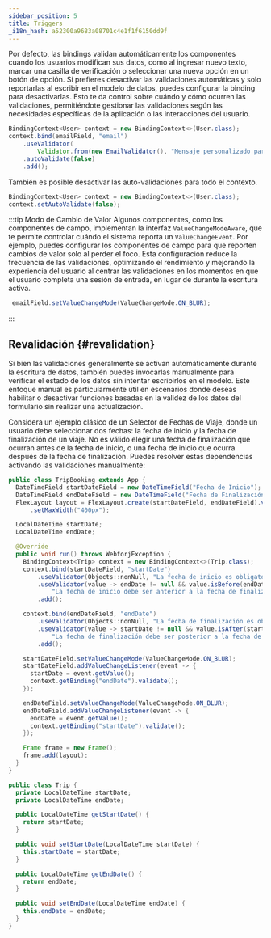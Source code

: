 ```yaml
---
sidebar_position: 5
title: Triggers
_i18n_hash: a52300a9683a08701c4e1f1f6150dd9f
---
```

Por defecto, las bindings validan automáticamente los componentes cuando los usuarios modifican sus datos, como al ingresar nuevo texto, marcar una casilla de verificación o seleccionar una nueva opción en un botón de opción. Si prefieres desactivar las validaciones automáticas y solo reportarlas al escribir en el modelo de datos, puedes configurar la binding para desactivarlas. Esto te da control sobre cuándo y cómo ocurren las validaciones, permitiéndote gestionar las validaciones según las necesidades específicas de la aplicación o las interacciones del usuario.

```java
BindingContext<User> context = new BindingContext<>(User.class);
context.bind(emailField, "email")
    .useValidator(
        Validator.from(new EmailValidator(), "Mensaje personalizado para dirección de correo electrónico no válida"))
    .autoValidate(false)
    .add();
```

También es posible desactivar las auto-validaciones para todo el contexto.

```java
BindingContext<User> context = new BindingContext<>(User.class);
context.setAutoValidate(false);
```

:::tip Modo de Cambio de Valor
Algunos componentes, como los componentes de campo, implementan la interfaz `ValueChangeModeAware`, que te permite controlar cuándo el sistema reporta un `ValueChangeEvent`. Por ejemplo, puedes configurar los componentes de campo para que reporten cambios de valor solo al perder el foco. Esta configuración reduce la frecuencia de las validaciones, optimizando el rendimiento y mejorando la experiencia del usuario al centrar las validaciones en los momentos en que el usuario completa una sesión de entrada, en lugar de durante la escritura activa.

```java
 emailField.setValueChangeMode(ValueChangeMode.ON_BLUR);
```
:::

## Revalidación {#revalidation}

Si bien las validaciones generalmente se activan automáticamente durante la escritura de datos, también puedes invocarlas manualmente para verificar el estado de los datos sin intentar escribirlos en el modelo. Este enfoque manual es particularmente útil en escenarios donde deseas habilitar o desactivar funciones basadas en la validez de los datos del formulario sin realizar una actualización.

Considera un ejemplo clásico de un Selector de Fechas de Viaje, donde un usuario debe seleccionar dos fechas: la fecha de inicio y la fecha de finalización de un viaje. No es válido elegir una fecha de finalización que ocurran antes de la fecha de inicio, o una fecha de inicio que ocurra después de la fecha de finalización. Puedes resolver estas dependencias activando las validaciones manualmente:

<Tabs>
<TabItem value="TripBooking" label="TripBooking.java">

```java showLineNumbers
public class TripBooking extends App {
  DateTimeField startDateField = new DateTimeField("Fecha de Inicio");
  DateTimeField endDateField = new DateTimeField("Fecha de Finalización");
  FlexLayout layout = FlexLayout.create(startDateField, endDateField).vertical().build().setStyle("margin", "20px auto")
      .setMaxWidth("400px");

  LocalDateTime startDate;
  LocalDateTime endDate;

  @Override
  public void run() throws WebforjException {
    BindingContext<Trip> context = new BindingContext<>(Trip.class);
    context.bind(startDateField, "startDate")
        .useValidator(Objects::nonNull, "La fecha de inicio es obligatoria")
        .useValidator(value -> endDate != null && value.isBefore(endDate),
            "La fecha de inicio debe ser anterior a la fecha de finalización")
        .add();

    context.bind(endDateField, "endDate")
        .useValidator(Objects::nonNull, "La fecha de finalización es obligatoria")
        .useValidator(value -> startDate != null && value.isAfter(startDate),
            "La fecha de finalización debe ser posterior a la fecha de inicio")
        .add();

    startDateField.setValueChangeMode(ValueChangeMode.ON_BLUR);
    startDateField.addValueChangeListener(event -> {
      startDate = event.getValue();
      context.getBinding("endDate").validate();
    });

    endDateField.setValueChangeMode(ValueChangeMode.ON_BLUR);
    endDateField.addValueChangeListener(event -> {
      endDate = event.getValue();
      context.getBinding("startDate").validate();
    });

    Frame frame = new Frame();
    frame.add(layout);
  }
}
```

</TabItem>
<TabItem value="Trip" label="Trip.java">

```java showLineNumbers
public class Trip {
  private LocalDateTime startDate;
  private LocalDateTime endDate;

  public LocalDateTime getStartDate() {
    return startDate;
  }

  public void setStartDate(LocalDateTime startDate) {
    this.startDate = startDate;
  }

  public LocalDateTime getEndDate() {
    return endDate;
  }

  public void setEndDate(LocalDateTime endDate) {
    this.endDate = endDate;
  }
}
```

</TabItem>
</Tabs>
